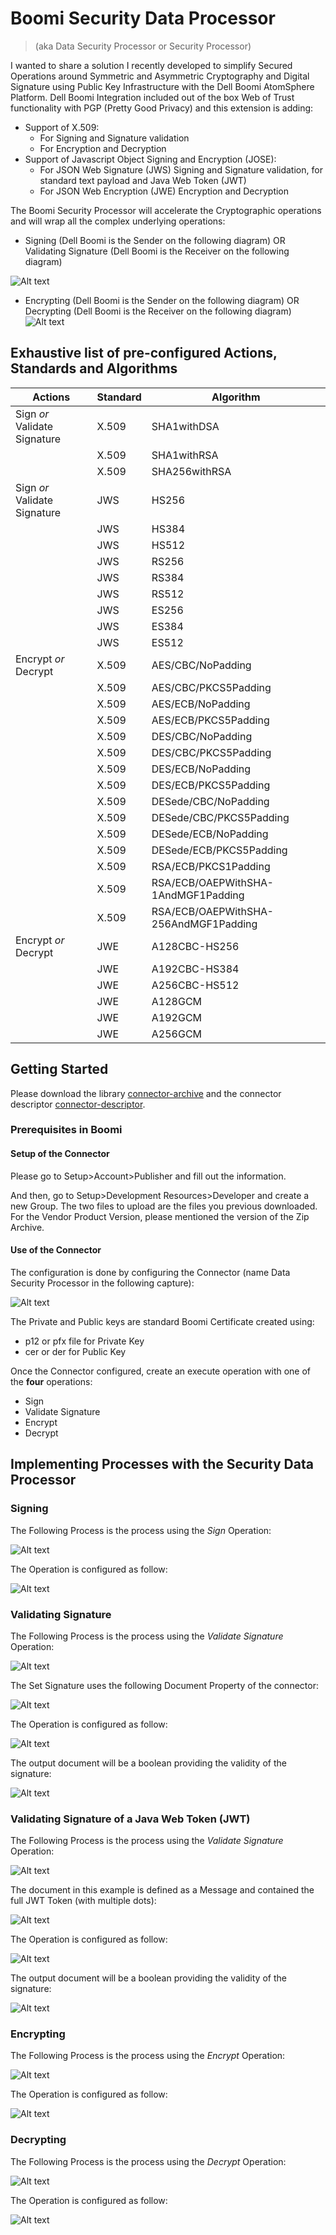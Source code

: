 # Boomi Security Data Processor
>(aka Data Security Processor or Security Processor)

I wanted to share a solution I recently developed to simplify Secured Operations around Symmetric and Asymmetric Cryptography and Digital Signature using Public Key Infrastructure with the Dell Boomi AtomSphere Platform.
Dell Boomi Integration included out of the box Web of Trust functionality with PGP (Pretty Good Privacy) and this extension is adding:
- Support of X.509:
  - For Signing and Signature validation
  - For Encryption and Decryption
- Support of Javascript Object Signing and Encryption (JOSE):
  - For JSON Web Signature (JWS) Signing and Signature validation, for standard text payload and Java Web Token (JWT)
  - For JSON Web Encryption (JWE) Encryption and Decryption

The Boomi Security Processor will accelerate the Cryptographic operations and will wrap all the complex underlying operations: 

- Signing (Dell Boomi is the Sender on the following diagram) OR Validating Signature (Dell Boomi is the Receiver on the following diagram)

![Alt text](resources/signing.png?raw=true "BoomiSecurityDataProcessor") 

- Encrypting (Dell Boomi is the Sender on the following diagram) OR Decrypting  (Dell Boomi is the Receiver on the following diagram)
  ![Alt text](resources/encrypting.png?raw=true "BoomiSecurityDataProcessor") 

## Exhaustive list of pre-configured Actions, Standards and Algorithms

| Actions                  | Standard | Algorithm     |
| --------------------------- | -------- | ------------- |
| Sign *or* Validate Signature | X.509    | SHA1withDSA   |
|                             | X.509    | SHA1withRSA   |
|                             | X.509    | SHA256withRSA |
| Sign *or* Validate Signature | JWS      | HS256         |
|                             | JWS      | HS384         |
|                             | JWS      | HS512         |
|                             | JWS      | RS256         |
|                             | JWS      | RS384         |
|                             | JWS      | RS512         |
|                             | JWS      | ES256         |
|                             | JWS      | ES384         |
|                             | JWS      | ES512         |
| Encrypt *or* Decrypt         | X.509    | AES/CBC/NoPadding   |
|          | X.509    | AES/CBC/PKCS5Padding |
|          | X.509    | AES/ECB/NoPadding |
|          | X.509    | AES/ECB/PKCS5Padding |
|          | X.509    | DES/CBC/NoPadding |
|          | X.509    | DES/CBC/PKCS5Padding |
|          | X.509    | DES/ECB/NoPadding |
|          | X.509    | DES/ECB/PKCS5Padding |
|          | X.509    | DESede/CBC/NoPadding                  |
|          | X.509    | DESede/CBC/PKCS5Padding |
|          | X.509    | DESede/ECB/NoPadding |
|          | X.509    | DESede/ECB/PKCS5Padding |
|          | X.509    | RSA/ECB/PKCS1Padding |
|          | X.509    | RSA/ECB/OAEPWithSHA-1AndMGF1Padding |
|          | X.509    | RSA/ECB/OAEPWithSHA-256AndMGF1Padding |
| Encrypt *or* Decrypt | JWE  | A128CBC-HS256 |
|          | JWE | A192CBC-HS384 |
|          | JWE | A256CBC-HS512 |
|          | JWE | A128GCM       |
|          | JWE | A192GCM       |
|          | JWE | A256GCM       |

## Getting Started

Please download the library [connector-archive](target/boomisecuritydataprocessor-0.17--car.zip?raw=true) and the connector descriptor [connector-descriptor](target/classes/connector-descriptor.xml?raw=true).

### Prerequisites in Boomi

#### Setup of the Connector

Please go to Setup>Account>Publisher and fill out the information.

And then, go to Setup>Development Resources>Developer and create a new Group. The two files to upload are the files you previous downloaded. For the Vendor Product Version, please mentioned the version of the Zip Archive.


#### Use of the Connector

The configuration is done by configuring the Connector (name Data Security Processor in the following capture):

![Alt text](resources/connector.png?raw=true "BoomiSecurityDataProcessor")

The Private and Public keys are standard Boomi Certificate created using:

- p12 or pfx file for Private Key
- cer or der for Public Key

Once the Connector configured, create an execute operation with one of the **four** operations:

- Sign
- Validate Signature
- Encrypt
- Decrypt

## Implementing Processes with the Security Data Processor

### Signing

The Following Process is the process using the *Sign* Operation:

![Alt text](resources/boomi_process_signing.png?raw=true "BoomiSecurityDataProcessor")

The Operation is configured as follow:

![Alt text](resources/boomi_operation_signing.png?raw=true "BoomiSecurityDataProcessor")

### Validating Signature
The Following Process is the process using the *Validate Signature* Operation:

![Alt text](resources/boomi_process_validating.png?raw=true "BoomiSecurityDataProcessor")

The Set Signature uses the following Document Property of the connector:

![Alt text](resources/boomi_operation_validating_document.png?raw=true "BoomiSecurityDataProcessor")

The Operation is configured as follow:

![Alt text](resources/boomi_operation_validating.png?raw=true "BoomiSecurityDataProcessor")

The output document will be a boolean providing the validity of the signature: 

![Alt text](resources/boomi_operation_output.png?raw=true "BoomiSecurityDataProcessor")

### Validating Signature of a Java Web Token (JWT)
The Following Process is the process using the *Validate Signature* Operation:

![Alt text](resources/boomi_process_validating_jwt.png?raw=true "BoomiSecurityDataProcessor")

The document in this example is defined as a Message and contained the full JWT Token (with multiple dots):

![Alt text](resources/boomi_message_jwt.png?raw=true "BoomiSecurityDataProcessor")

The Operation is configured as follow:

![Alt text](resources/boomi_operation_validating_jwt.png?raw=true "BoomiSecurityDataProcessor")

The output document will be a boolean providing the validity of the signature: 

![Alt text](resources/boomi_operation_output.png?raw=true "BoomiSecurityDataProcessor")

### Encrypting

The Following Process is the process using the *Encrypt* Operation:

![Alt text](resources/boomi_process_encrypting.png?raw=true "BoomiSecurityDataProcessor")

The Operation is configured as follow:

![Alt text](resources/boomi_operation_encrypting.png?raw=true "BoomiSecurityDataProcessor")

### Decrypting

The Following Process is the process using the *Decrypt* Operation:

![Alt text](resources/boomi_process_decrypting.png?raw=true "BoomiSecurityDataProcessor")

The Operation is configured as follow:

![Alt text](resources/boomi_operation_decrypting.png?raw=true "BoomiSecurityDataProcessor")